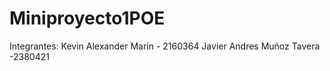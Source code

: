 # Miniproyecto1POE

Integrantes:
Kevin Alexander Marín - 2160364
Javier Andres Muñoz Tavera -2380421
